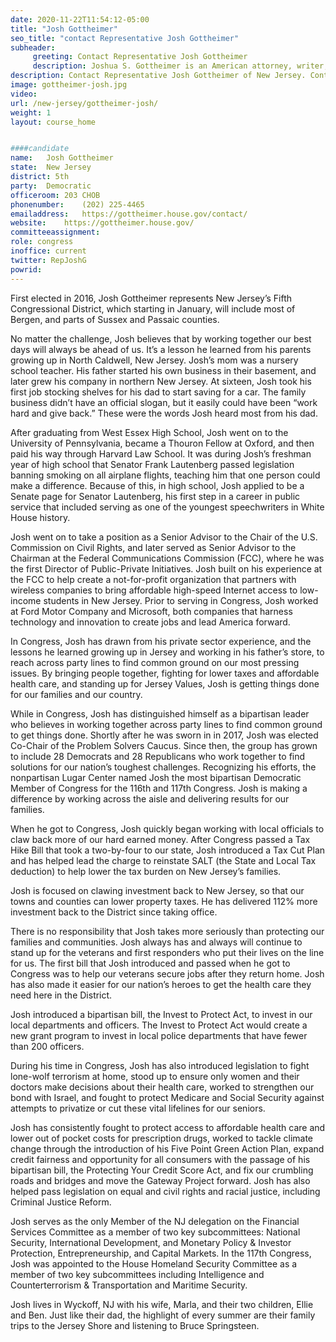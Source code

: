 ```yaml
---
date: 2020-11-22T11:54:12-05:00
title: "Josh Gottheimer"
seo_title: "contact Representative Josh Gottheimer"
subheader:
     greeting: Contact Representative Josh Gottheimer 
     description: Joshua S. Gottheimer is an American attorney, writer, and public policy adviser serving as the U.S. Representative for New Jersey's 5th congressional district. The district includes a swath of suburban and rural territory west of New York City.
description: Contact Representative Josh Gottheimer of New Jersey. Contact information for Josh Gottheimer includes email address, phone number, and mailing address.
image: gottheimer-josh.jpg
video: 
url: /new-jersey/gottheimer-josh/
weight: 1
layout: course_home


####candidate
name:	Josh Gottheimer
state:	New Jersey
district: 5th
party:	Democratic
officeroom:	203 CHOB
phonenumber:	(202) 225-4465
emailaddress:	https://gottheimer.house.gov/contact/
website:	https://gottheimer.house.gov/
committeeassignment: 
role: congress
inoffice: current
twitter: RepJoshG
powrid: 
---
```


First elected in 2016, Josh Gottheimer represents New Jersey’s Fifth Congressional District, which starting in January, will include most of Bergen, and parts of Sussex and Passaic counties.

No matter the challenge, Josh believes that by working together our best days will always be ahead of us. It’s a lesson he learned from his parents growing up in North Caldwell, New Jersey. Josh’s mom was a nursery school teacher. His father started his own business in their basement, and later grew his company in northern New Jersey. At sixteen, Josh took his first job stocking shelves for his dad to start saving for a car. The family business didn’t have an official slogan, but it easily could have been “work hard and give back.” These were the words Josh heard most from his dad.

After graduating from West Essex High School, Josh went on to the University of Pennsylvania, became a Thouron Fellow at Oxford, and then paid his way through Harvard Law School. It was during Josh’s freshman year of high school that Senator Frank Lautenberg passed legislation banning smoking on all airplane flights, teaching him that one person could make a difference. Because of this, in high school, Josh applied to be a Senate page for Senator Lautenberg, his first step in a career in public service that included serving as one of the youngest speechwriters in White House history.

Josh went on to take a position as a Senior Advisor to the Chair of the U.S. Commission on Civil Rights, and later served as Senior Advisor to the Chairman at the Federal Communications Commission (FCC), where he was the first Director of Public-Private Initiatives. Josh built on his experience at the FCC to help create a not-for-profit organization that partners with wireless companies to bring affordable high-speed Internet access to low-income students in New Jersey. Prior to serving in Congress, Josh worked at Ford Motor Company and Microsoft, both companies that harness technology and innovation to create jobs and lead America forward.

In Congress, Josh has drawn from his private sector experience, and the lessons he learned growing up in Jersey and working in his father’s store, to reach across party lines to find common ground on our most pressing issues. By bringing people together, fighting for lower taxes and affordable health care, and standing up for Jersey Values, Josh is getting things done for our families and our country.

While in Congress, Josh has distinguished himself as a bipartisan leader who believes in working together across party lines to find common ground to get things done. Shortly after he was sworn in in 2017, Josh was elected Co-Chair of the Problem Solvers Caucus. Since then, the group has grown to include 28 Democrats and 28 Republicans who work together to find solutions for our nation’s toughest challenges. Recognizing his efforts, the nonpartisan Lugar Center named Josh the most bipartisan Democratic Member of Congress for the 116th and 117th Congress. Josh is making a difference by working across the aisle and delivering results for our families.

When he got to Congress, Josh quickly began working with local officials to claw back more of our hard earned money. After Congress passed a Tax Hike Bill that took a two-by-four to our state, Josh introduced a Tax Cut Plan and has helped lead the charge to reinstate SALT (the State and Local Tax deduction) to help lower the tax burden on New Jersey’s families.

Josh is focused on clawing investment back to New Jersey, so that our towns and counties can lower property taxes. He has delivered 112% more investment back to the District since taking office.

There is no responsibility that Josh takes more seriously than protecting our families and communities. Josh always has and always will continue to stand up for the veterans and first responders who put their lives on the line for us. The first bill that Josh introduced and passed when he got to Congress was to help our veterans secure jobs after they return home. Josh has also made it easier for our nation’s heroes to get the health care they need here in the District.

Josh introduced a bipartisan bill, the Invest to Protect Act, to invest in our local departments and officers. The Invest to Protect Act would create a new grant program to invest in local police departments that have fewer than 200 officers.

During his time in Congress, Josh has also introduced legislation to fight lone-wolf terrorism at home, stood up to ensure only women and their doctors make decisions about their health care, worked to strengthen our bond with Israel, and fought to protect Medicare and Social Security against attempts to privatize or cut these vital lifelines for our seniors.

Josh has consistently fought to protect access to affordable health care and lower out of pocket costs for prescription drugs, worked to tackle climate change through the introduction of his Five Point Green Action Plan, expand credit fairness and opportunity for all consumers with the passage of his bipartisan bill, the Protecting Your Credit Score Act, and fix our crumbling roads and bridges and move the Gateway Project forward. Josh has also helped pass legislation on equal and civil rights and racial justice, including Criminal Justice Reform.

Josh serves as the only Member of the NJ delegation on the Financial Services Committee as a member of two key subcommittees: National Security, International Development, and Monetary Policy & Investor Protection, Entrepreneurship, and Capital Markets. In the 117th Congress, Josh was appointed to the House Homeland Security Committee as a member of two key subcommittees including Intelligence and Counterterrorism & Transportation and Maritime Security.

Josh lives in Wyckoff, NJ with his wife, Marla, and their two children, Ellie and Ben. Just like their dad, the highlight of every summer are their family trips to the Jersey Shore and listening to Bruce Springsteen.